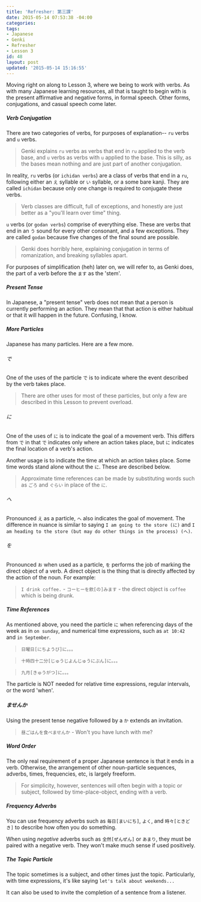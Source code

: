 ```yaml
---
title: 'Refresher: 第三課'
date: 2015-05-14 07:53:38 -04:00
categories:
tags:
- Japanese
- Genki
- Refresher
- Lesson 3
id: 48
layout: post
updated: '2015-05-14 15:16:55'
---
```


Moving right on along to Lesson 3, where we being to work with verbs. As with many Japanese learning resources, all that is taught to begin with is the present affirmative and negative forms, in formal speech. Other forms, conjugations, and casual speech come later.

##### Verb Conjugation

There are two categories of verbs, for purposes of explanation-- `ru` verbs and `u` verbs.

> Genki explains `ru` verbs as verbs that end in `ru` applied to the verb base, and `u` verbs as verbs with `u` applied to the base. This is silly, as the bases mean nothing and are just part of another conjugation.

In reality, `ru` verbs (or `ichidan verbs`) are a class of verbs that end in a `ru`, following either an `え` syllable or `い` syllable, or a some bare kanji. They are called `ichidan` because only one change is required to conjugate these verbs.

> Verb classes are difficult, full of exceptions, and honestly are just better as a "you'll learn over time" thing.

`u` verbs (or `godan verbs`) comprise of everything else. These are verbs that end in an `う` sound for every other consonant, and a few exceptions. They are called `godan` because five changes of the final sound are possible.

> Genki does horribly here, explaining conjugation in terms of romanization, and breaking syllables apart.

For purposes of simplification (heh) later on, we will refer to, as Genki does, the part of a verb before the `ます` as the 'stem'.

##### Present Tense

In Japanese, a "present tense" verb does not mean that a person is currently performing an action. They mean that that action is either habitual or that it will happen in the future. Confusing, I know.

##### More Particles

Japanese has many particles. Here are a few more.

###### で

One of the uses of the particle `で` is to indicate where the event described by the verb takes place.

> There are other uses for most of these particles, but only a few are described in this Lesson to prevent overload.

###### に

One of the uses of `に` is to indicate the goal of a movement verb. This differs from `で` in that `で` indicates only where an action takes place, but `に` indicates the final location of a verb's action.

Another usage is to indicate the time at which an action takes place. Some time words stand alone without the `に`. These are described below.

> Approximate time references can be made by substituting words such as `ごろ` and `ぐらい` in place of the `に`.

###### へ

Pronounced `え` as a particle, `へ` also indicates the goal of movement. The difference in nuance is similar to saying `I am going to the store (に)` and `I am heading to the store (but may do other things in the process) (へ)`.

###### を

Pronounced `お` when used as a particle, `を` performs the job of marking the direct object of a verb. A direct object is the thing that is directly affected by the action of the noun. For example:

> `I drink coffee.` - `コーヒーを飲[の]みます` - the direct object is `coffee` which is being drunk.

##### Time References

As mentioned above, you need the particle `に` when referencing days of the week as in `on sunday`, and numerical time expressions, such as `at 10:42` and `in September`.

> `日曜日[にちようび]に。。。`

> `十時四十二分[じゅうじよんじゅうにぶん]に。。。`

> `九月[きゅうがつ]に。。。`

The particle is NOT needed for relative time expressions, regular intervals, or the word 'when'.

##### ませんか

Using the present tense negative followed by a `か` extends an invitation.

> `昼ごはんを食べませんか` - Won't you have lunch with me?

##### Word Order

The only real requirement of a proper Japanese sentence is that it ends in a verb. Otherwise, the arrangement of other noun-particle sequences, adverbs, times, frequencies, etc, is largely freeform.

> For simplicity, however, sentences will often begin with a topic or subject, followed by time-place-object, ending with a verb.

##### Frequency Adverbs

You can use frequency adverbs such as `毎日[まいにち]`, `よく`, and `時々[ときどき]` to describe how often you do something.

When using *negative* adverbs such as `全然[ぜんぜん]` or `あまり`, they must be paired with a negative verb. They won't make much sense if used positively.

##### The Topic Particle

The topic sometimes is a subject, and other times just the topic. Particularly, with time expressions, it's like saying `let's talk about weekends...`

It can also be used to invite the completion of a sentence from a listener.
